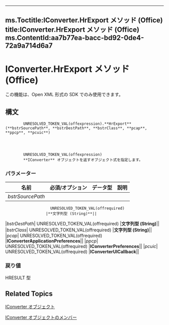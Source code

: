 

---
ms.Toctitle:IConverter.HrExport メソッド (Office)
title:IConverter.HrExport メソッド (Office)
ms.ContentId:aa7b77ea-bacc-bd92-0de4-72a9a714d6a7
---
# IConverter.HrExport メソッド (Office)




この機能は、Open XML 形式の SDK でのみ使用できます。

## 構文

            UNRESOLVED_TOKEN_VAL(offexpression).**HrExport**(**bstrSourcePath**, **bstrDestPath**, **bstrClass**, **pcap**, **ppcp**, **pcuic**)




            UNRESOLVED_TOKEN_VAL(offexpression)
            **IConverter** オブジェクトを返すオブジェクト式を指定します。

### パラメーター

|**名前**|**必須/オプション**|**データ型**|**説明**|
|---|---|---|---|
|*bstrSourcePath*|
                        UNRESOLVED_TOKEN_VAL(offrequired)
                      |**文字列型 (String)**||
|*bstrDestPath*|
                        UNRESOLVED_TOKEN_VAL(offrequired)
                      |**文字列型 (String)**||
|*bstrClass*|
                        UNRESOLVED_TOKEN_VAL(offrequired)
                      |**文字列型 (String)**||
|*pcap*|
                        UNRESOLVED_TOKEN_VAL(offrequired)
                      |**IConverterApplicationPreferences**||
|*ppcp*|
                        UNRESOLVED_TOKEN_VAL(offrequired)
                      |**IConverterPreferences**||
|*pcuic*|
                        UNRESOLVED_TOKEN_VAL(offrequired)
                      |**IConverterUICallback**||



### 戻り値
HRESULT 型





## Related Topics

[IConverter オブジェクト](3f6180eb-c007-f915-6223-b93f485e09ef.md)

[IConverter オブジェクトのメンバー](c8396dba-f980-18a2-0b17-29164446dc5b.md)




